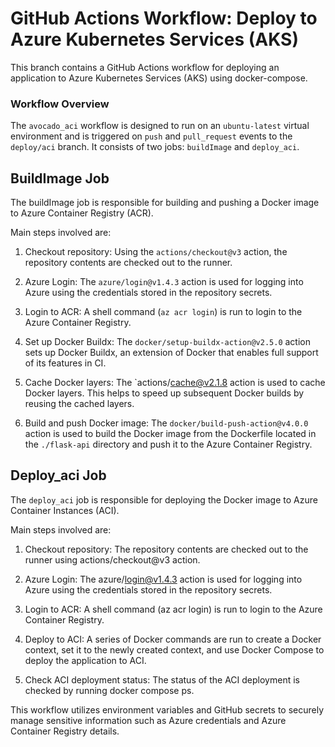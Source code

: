 # GitHub Actions Workflow: Deploy to Azure Kubernetes Services (AKS)
This branch contains a GitHub Actions workflow for deploying an application to Azure Kubernetes Services (AKS) using docker-compose.

### Workflow Overview
The `avocado_aci` workflow is designed to run on an `ubuntu-latest` virtual environment and is triggered on `push` and `pull_request` events to the `deploy/aci` branch. 
It consists of two jobs: `buildImage` and `deploy_aci`.

## BuildImage Job
The buildImage job is responsible for building and pushing a Docker image to Azure Container Registry (ACR).

Main steps involved are:

1. Checkout repository: Using the `actions/checkout@v3` action, the repository contents are checked out to the runner.

2. Azure Login: The `azure/login@v1.4.3` action is used for logging into Azure using the credentials stored in the repository secrets.

3. Login to ACR: A shell command (`az acr login`) is run to login to the Azure Container Registry.

4. Set up Docker Buildx: The `docker/setup-buildx-action@v2.5.0` action sets up Docker Buildx, an extension of Docker that enables full support of its features in CI.

5. Cache Docker layers: The `actions/cache@v2.1.8 action is used to cache Docker layers. This helps to speed up subsequent Docker builds by reusing the cached layers.

6. Build and push Docker image: The `docker/build-push-action@v4.0.0` action is used to build the Docker image from the Dockerfile located in the `./flask-api` directory and push it to the Azure Container Registry.

## Deploy_aci Job
The `deploy_aci` job is responsible for deploying the Docker image to Azure Container Instances (ACI).

Main steps involved are:

1.  Checkout repository: The repository contents are checked out to the runner using actions/checkout@v3 action.

2.  Azure Login: The azure/login@v1.4.3 action is used for logging into Azure using the credentials stored in the repository secrets.

3.  Login to ACR: A shell command (az acr login) is run to login to the Azure Container Registry.

4.  Deploy to ACI: A series of Docker commands are run to create a Docker context, set it to the newly created context, and use Docker Compose to deploy the application to ACI.

5.  Check ACI deployment status: The status of the ACI deployment is checked by running docker compose ps.


This workflow utilizes environment variables and GitHub secrets to securely manage sensitive information such as Azure credentials and Azure Container Registry details.

